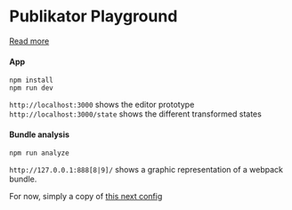 # Publikator Playground

[Read more](https://trello.com/c/ZSqgnFrM/8-publikator-new-schema-prototype-it-l)

#### App

```
npm install
npm run dev
```

`http://localhost:3000` shows the editor prototype
`http://localhost:3000/state` shows the different transformed states

#### Bundle analysis

```
npm run analyze
```

`http://127.0.0.1:888[8|9]/` shows a graphic representation of a webpack bundle.

For now, simply a copy of [this next config](https://github.com/zeit/next.js/tree/canary/examples/with-webpack-bundle-analyzer)
